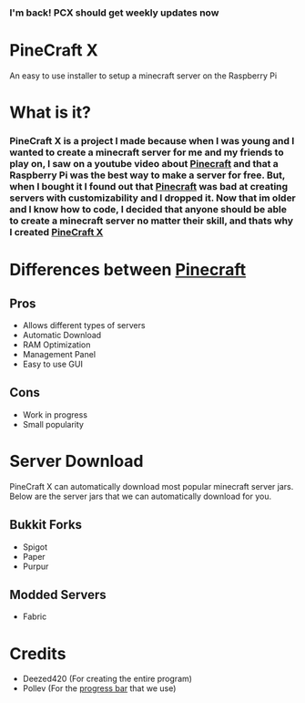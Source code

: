 ### I'm back! PCX should get weekly updates now

# PineCraft X
An easy to use installer to setup a minecraft server on the Raspberry Pi

# What is it?
### PineCraft X is a project I made because when I was young and I wanted to create a minecraft server for me and my friends to play on, I saw on a youtube video about [Pinecraft](https://github.com/Cat5TV/pinecraft) and that a Raspberry Pi was the best way to make a server for free. But, when I bought it I found out that [Pinecraft](https://github.com/Cat5TV/pinecraft) was bad at creating servers with customizability and I dropped it. Now that im older and I know how to code, I decided that anyone should be able to create a minecraft server no matter their skill, and thats why I created [PineCraft X](https://github.com/deezed420)

# Differences between [Pinecraft](https://github.com/Cat5TV/pinecraft)
## Pros
* Allows different types of servers
* Automatic Download
* RAM Optimization
* Management Panel
* Easy to use GUI

## Cons
* Work in progress
* Small popularity

# Server Download
PineCraft X can automatically download most popular minecraft server jars. Below are the server jars that we can automatically download for you.

## Bukkit Forks
* Spigot
* Paper
* Purpur

## Modded Servers
* Fabric

# Credits
* Deezed420 (For creating the entire program)
* Pollev (For the [progress bar](https://github.com/pollev/python_progress_bar) that we use)
